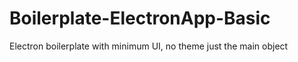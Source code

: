 # Boilerplate-ElectronApp-Basic
Electron boilerplate with minimum UI, no theme just the main object
